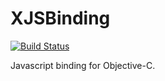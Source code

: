 XJSBinding
==========

[![Build Status](https://travis-ci.org/xlc/XJSBinding.svg?branch=master)](https://travis-ci.org/xlc/XJSBinding)

Javascript binding for Objective-C. 
